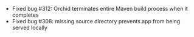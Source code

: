 - Fixed bug #312: Orchid terminates entire Maven build process when it completes
- Fixed bug #308: missing source directory prevents app from being served locally
